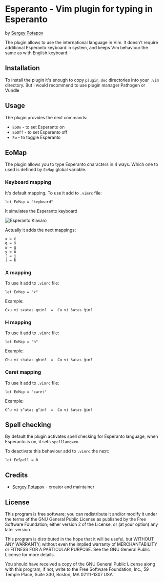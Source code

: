 # Esperanto - Vim plugin for typing in Esperanto
by [Sergey Potapov](https://github.com/greyblake)


The plugin allows to use the international language in Vim.
It doesn't require additional Esperanto keyboard in system, and keeps
Vim behaviour the same as with English keyboard.


## Installation

To install the plugin it's enough to copy `plugin`, `doc` directories into your `.vim` directory.
But I would recommend to use plugin manager Pathogen or Vundle

## Usage


The plugin provides the next commands:

* `EoOn` - to set Esperanto on
* `EoOff` - to set Esperanto off
* `Eo` - to toggle Esperanto

## EoMap

The plugin allows you to type Esperanto characters in 4 ways. Which one to used is
defined by `EoMap` global variable.

### Keyboard mapping

It's default mapping.  To use it add to `.vimrc` file:

```
let EoMap = "keyboard"
```

It simulates the Esperanto keyboard

![Esperanto Klavaro](http://i1078.photobucket.com/albums/w484/greyblake/esperanto_klavaro.png "Esperanto Klavaro")

Actually it adds the next mappings:

    x = ĉ
    q = ŝ
    w = ĝ
    y = ŭ
    [ = ĵ
    ] = ĥ

### X mapping

To use it add to `.vimrc` file:

```
let EoMap = "x"
```

Example:

```
Cxu vi sxatas gxin?  =  Ĉu vi ŝatas ĝin?
```

### H mapping

To use it add to `.vimrc` file:

```
let EoMap = "h"
```

Example:

```
Chu vi shatas ghin?  =  Ĉu vi ŝatas ĝin?
```

### Caret mapping

To use it add to `.vimrc` file:

```
let EoMap = "caret"
```

Example:

```
C^u vi s^atas g^in?  =  Ĉu vi ŝatas ĝin?
```

## Spell checking

By default the plugin activates spell checking for Esperanto language,
when Esperanto is on, it sets `spelllang=eo`.

To deactivate this behaviour add to `.vimrc` the next:

    let EoSpell = 0


## Credits

* [Sergey Potapov](https://github.com/greyblake) - creator and maintainer


## License

This program is free software; you can redistribute it and/or
modify it under the terms of the GNU General Public License as
published by the Free Software Foundation; either version 2 of
the License, or (at your option) any later version.

This program is distributed in the hope that it will be useful,
but WITHOUT ANY WARRANTY; without even the implied warranty of
MERCHANTABILITY or FITNESS FOR A PARTICULAR PURPOSE. See the GNU
General Public License for more details.

You should have received a copy of the GNU General Public License
along with this program; if not, write to the Free Software
Foundation, Inc., 59 Temple Place, Suite 330, Boston,
MA 02111-1307 USA
